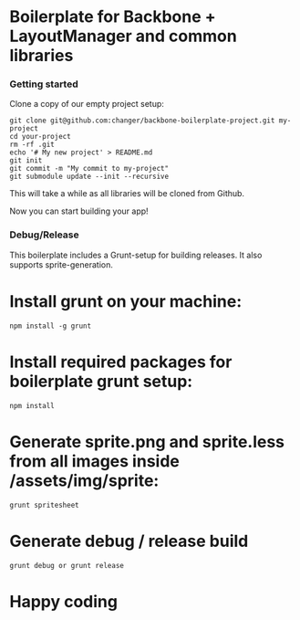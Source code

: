 # Boilerplate for Backbone + LayoutManager and common libraries

### Getting started

Clone a copy of our empty project setup:

```
git clone git@github.com:changer/backbone-boilerplate-project.git my-project
cd your-project
rm -rf .git
echo '# My new project' > README.md
git init
git commit -m "My commit to my-project"
git submodule update --init --recursive
```

This will take a while as all libraries will be cloned from Github.

Now you can start building your app!

### Debug/Release

This boilerplate includes a Grunt-setup for building releases. It also supports sprite-generation.

# Install grunt on your machine:
```
npm install -g grunt
```

# Install required packages for boilerplate grunt setup:
```
npm install
```

# Generate sprite.png and sprite.less from all images inside /assets/img/sprite:
```
grunt spritesheet
```

# Generate debug / release build
```
grunt debug or grunt release
```

# Happy coding

